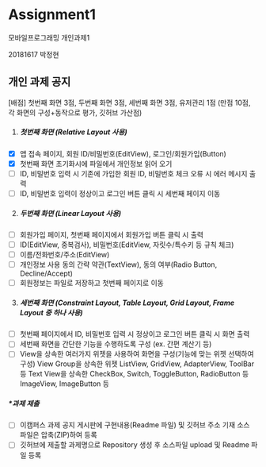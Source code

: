 # Assignment1
모바일프로그래밍 개인과제1

20181617 박정현



## 개인 과제 공지

[배점] 첫번째 화면 3점, 두번째 화면 3점, 세번째 화면 3점, 유저관리 1점 
      (만점 10점, 각 화면의 구성+동작으로 평가, 깃허브 가산점)


1. ##### 첫번째 화면 (Relative Layout 사용)
- [x] 앱 접속 페이지, 회원 ID/비밀번호(EditView), 로그인/회원가입(Button)
- [x] 첫번째 화면 초기화시에 파일에서 개인정보 읽어 오기
- [ ] ID, 비밀번호 입력 시 기존에 가입한 회원 ID, 비밀번호 체크 오류 시 에러 메시지 출력
- [ ] ID, 비밀번호 입력이 정상이고 로그인 버튼 클릭 시 세번째 페이지 이동 

2. ##### 두번째 화면 (Linear Layout 사용)
- [ ] 회원가입 페이지, 첫번째 페이지에서 회원가입 버튼 클릭 시 출력 
- [ ] ID(EditView, 중복검사), 비밀번호(EditView, 자릿수/특수키 등 규칙 체크) 
- [ ] 이름/전화번호/주소(EditView)
- [ ] 개인정보 사용 동의 간략 약관(TextView), 동의 여부(Radio Button, Decline/Accept)
- [ ] 회원정보는 파일로 저장하고 첫번째 페이지로 이동

3. ##### 세번째 화면 (Constraint Layout, Table Layout, Grid Layout, Frame Layout 중 하나 사용)
- [ ] 첫번째 페이지에서 ID, 비밀번호 입력 시 정상이고 로그인 버튼 클릭 시 화면 출력
- [ ] 세번째 화면을 간단한 기능을 수행하도록 구성 (ex. 간편 계산기 등)
- [ ] View을 상속한 여러가지 위젯을 사용하여 화면을 구성(기능에 맞는 위젯 선택하여 구성)
  View Group을 상속한 위젯 ListView, GridView, AdapterView, ToolBar 등
  Text View을 상속한 CheckBox, Switch, ToggleButton, RadioButton 등
  ImageView, ImageButton 등

##### *과제 제출 

- [ ] 이캠퍼스 과제 공지 게시판에 구현내용(Readme 파일) 및 깃허브 주소 기재
  소스 파일은 압축(ZIP)하여 등록
- [ ] 깃허브에 제출할 과제명으로 Repository 생성 후 소스파일 upload 및 Readme 파일 등록 
